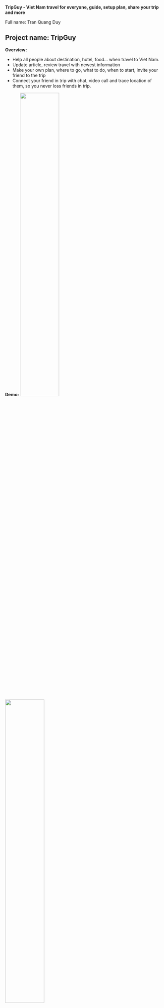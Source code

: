 **TripGuy - Viet Nam travel for everyone, guide, setup plan, share your trip and more**

Full name: Tran Quang Duy

Project name: TripGuy
----------------------------

**Overview:**
* Help all people about destination, hotel, food... when travel to Viet Nam.
* Update article, review travel with newest information
* Make your own plan, where to go, what to do, when to start, invite your friend to the trip
* Connect your friend in trip with chat, video call and trace location of them, so you never loss friends in trip.

**Demo:**
<img src="https://raw.githubusercontent.com/duytq94/TripGuy/master/screenshot/Tab1.jpg" height="50%" width="50%">
<img src="https://raw.githubusercontent.com/duytq94/TripGuy/master/screenshot/Tab2.jpg" height="50%">
<img src="https://raw.githubusercontent.com/duytq94/TripGuy/master/screenshot/Tab3.jpg" height="50%">
<img src="https://raw.githubusercontent.com/duytq94/TripGuy/master/screenshot/Tab4.jpg" height="50%">
<img src="https://raw.githubusercontent.com/duytq94/TripGuy/master/screenshot/Tab5.jpg" height="50%">
<img src="https://raw.githubusercontent.com/duytq94/TripGuy/master/screenshot/ChatGroup.jpg" height="50%">
<img src="https://raw.githubusercontent.com/duytq94/TripGuy/master/screenshot/VideoCall.jpg" height="50%">
<img src="https://raw.githubusercontent.com/duytq94/TripGuy/master/screenshot/Comment.jpg" height="50%">
<img src="https://raw.githubusercontent.com/duytq94/TripGuy/master/screenshot/DetailPlan.jpg" height="50%">
<img src="https://raw.githubusercontent.com/duytq94/TripGuy/master/screenshot/LisrFriend.jpg" height="50%">
<img src="https://raw.githubusercontent.com/duytq94/TripGuy/master/screenshot/Location.jpg" height="50%">
